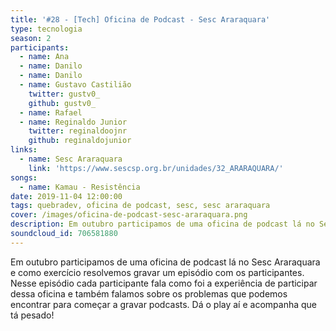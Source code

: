 ```yaml
---
title: '#28 - [Tech] Oficina de Podcast - Sesc Araraquara'
type: tecnologia
season: 2
participants:
  - name: Ana
  - name: Danilo
  - name: Danilo
  - name: Gustavo Castilião
    twitter: gustv0_
    github: gustv0_
  - name: Rafael
  - name: Reginaldo Junior
    twitter: reginaldoojnr
    github: reginaldojunior
links:
  - name: Sesc Araraquara
    link: 'https://www.sescsp.org.br/unidades/32_ARARAQUARA/'
songs:
  - name: Kamau - Resistência
date: 2019-11-04 12:00:00
tags: quebradev, oficina de podcast, sesc, sesc araraquara
cover: /images/oficina-de-podcast-sesc-araraquara.png
description: Em outubro participamos de uma oficina de podcast lá no Sesc Araraquara e como exercício resolvemos gravar um episódio com os participantes. Nesse episódio cada participante fala como foi a experiência de participar dessa oficina.
soundcloud_id: 706581880 
---
```


Em outubro participamos de uma oficina de podcast lá no Sesc Araraquara e como exercício resolvemos gravar um episódio com os participantes.
Nesse episódio cada participante fala como foi a experiência de participar dessa oficina e também falamos sobre os problemas que podemos encontrar para começar a gravar podcasts.
Dá o play aí e acompanha que tá pesado!
